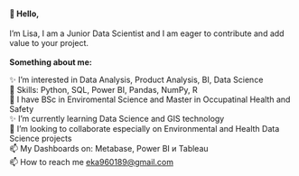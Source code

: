 <h4> 👋 Hello, </h4>
 
 I’m Lisa, I am a Junior Data Scientist and I am eager to contribute and add value to your project.<br>
 <br><b>Something about me:</b>
 
 ✨ I’m interested in Data Analysis, Product Analysis, BI, Data Science<br>
 👀 Skills: Python, SQL, Power BI, Pandas, NumPy, R<br>
 🌱 I have BSc in Enviromental Science and Master in Occupatinal Health and Safety<br>
 ✨ I’m currently learning Data Science and GIS technology<br>
 💞️ I’m looking to collaborate especially on Environmental and Health Data Science projects<br>
 📫 My Dashboards on: Metabase, Power BI и Tableau <br>
 📫 How to reach me eka960189@gmail.com <br>

<!---
ElizavetK/ElizavetK is a ✨ special ✨ repository because its `README.md` (this file) appears on your GitHub profile.
You can click the Preview link to take a look at your changes.
--->
